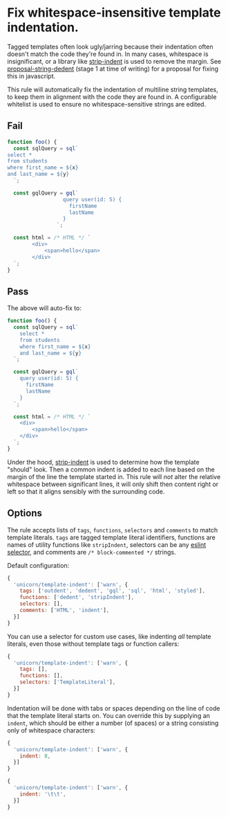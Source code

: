 # Fix whitespace-insensitive template indentation.

Tagged templates often look ugly/jarring because their indentation often doesn't match the code they're found in. In many cases, whitespace is insignificant, or a library like [strip-indent](https://www.npmjs.com/package/strip-indent) is used to remove the margin. See [proposal-string-dedent](https://github.com/tc39/proposal-string-dedent) (stage 1 at time of writing) for a proposal for fixing this in javascript.

This rule will automatically fix the indentation of multiline string templates, to keep them in alignment with the code they are found in. A configurable whitelist is used to ensure no whitespace-sensitive strings are edited.

## Fail

```js
function foo() {
  const sqlQuery = sql`
select *
from students
where first_name = ${x}
and last_name = ${y}
  `;

  const gqlQuery = gql`
                  query user(id: 5) {
                    firstName
                    lastName
                  }
                `;

  const html = /* HTML */ `
        <div>
            <span>hello</span>
        </div>
  `;
}
```

## Pass

The above will auto-fix to:

```js
function foo() {
  const sqlQuery = sql`
    select *
    from students
    where first_name = ${x}
    and last_name = ${y}
  `;

  const gqlQuery = gql`
    query user(id: 5) {
      firstName
      lastName
    }
  `;

  const html = /* HTML */ `
    <div>
        <span>hello</span>
    </div>
  `;
}
```

Under the hood, [strip-indent](https://npmjs.com/package/strip-indent) is used to determine how the template "should" look. Then a common indent is added to each line based on the margin of the line the template started in. This rule will _not_ alter the relative whitespace between significant lines, it will only shift then content right or left so that it aligns sensibly with the surrounding code.

## Options

The rule accepts lists of `tags`, `functions`, `selectors` and `comments` to match template literals. `tags` are tagged template literal identifiers, functions are names of utility functions like `stripIndent`, selectors can be any [eslint selector](https://eslint.org/docs/developer-guide/selectors), and comments are `/* block-commented */` strings.

Default configuration:

```js
{
  'unicorn/template-indent': ['warn', {
    tags: ['outdent', 'dedent', 'gql', 'sql', 'html', 'styled'],
    functions: ['dedent', 'stripIndent'],
    selectors: [],
    comments: ['HTML', 'indent'],
  }]
}
```

You can use a selector for custom use cases, like indenting _all_ template literals, even those without template tags or function callers:

```js
{
  'unicorn/template-indent': ['warn', {
    tags: [],
    functions: [],
    selectors: ['TemplateLiteral'],
  }]
}
```

Indentation will be done with tabs or spaces depending on the line of code that the template literal starts on. You can override this by supplying an `indent`, which should be either a number (of spaces) or a string consisting only of whitespace characters:

```js
{
  'unicorn/template-indent': ['warn', {
    indent: 8,
  }]
}
```

```js
{
  'unicorn/template-indent': ['warn', {
    indent: '\t\t',
  }]
}
```
